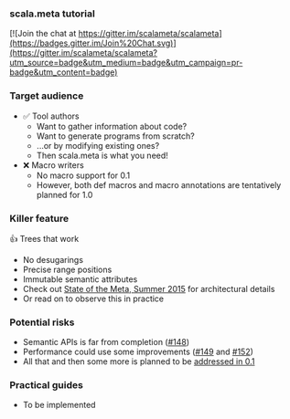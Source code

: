 ### scala.meta tutorial

[![Join the chat at https://gitter.im/scalameta/scalameta](https://badges.gitter.im/Join%20Chat.svg)](https://gitter.im/scalameta/scalameta?utm_source=badge&utm_medium=badge&utm_campaign=pr-badge&utm_content=badge)

### Target audience

  * :white_check_mark: Tool authors
    * Want to gather information about code?
    * Want to generate programs from scratch?
    * ...or by modifying existing ones?
    * Then scala.meta is what you need!
  * :x: Macro writers
    * No macro support for 0.1
    * However, both def macros and macro annotations are tentatively planned for 1.0

### Killer feature

:+1: Trees that work
  * No desugarings
  * Precise range positions
  * Immutable semantic attributes
  * Check out [State of the Meta, Summer 2015](http://scalamacros.org/paperstalks/2015-06-09-StateOfTheMetaSummer2015.pdf) for architectural details
  * Or read on to observe this in practice
  
### Potential risks
  * Semantic APIs is far from completion ([#148](https://github.com/scalameta/scalameta/issues/148))
  * Performance could use some improvements ([#149](https://github.com/scalameta/scalameta/issues/149#issuecomment-110476298) and [#152](https://github.com/scalameta/scalameta/issues/152))
  * All that and then some more is planned to be [addressed in 0.1](https://github.com/scalameta/scalameta/milestones/0.1)

### Practical guides
  * To be implemented

